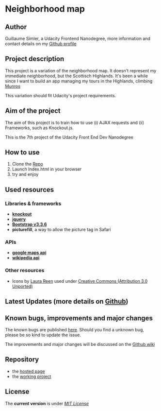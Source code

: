 # Neighborhood map

Author
----

Guillaume Simler, a Udacity Frontend Nanodegree, more information and contact details on my [Github profile](https://github.com/guillaumesimler)

Project description
----
This project is a variation of the neighborhood map. It doesn't represent my immediate neighborhood, but the Scottisch Highlands. It's been a while since I want to build an app managing my tours in the Highlands, climbing [Munros](https://en.wikipedia.org/wiki/Munro)

This variation should fit Udacity's project requirements.

Aim of the project
----

The aim of this project is to train how to use (i) AJAX requests and (ii) Frameworks, such as Knockout.js.

This is the 7th project of the Udacity Front End Dev Nanodegree

How to use
----

1. Clone the [Repo](https://github.com/guillaumesimler/nanofep7-1)
2. Launch Index.html in your browser
3. try and enjoy 

Used resources
----

### Libraries & frameworks

* [**knockout**](http://knockoutjs.com/)
* [**jquery**](https://jquery.com/)
* [**Bootstrap v3.3.6**](http://getbootstrap.com/)
* **picturefill**, a way to allow the picture tag in Safari

### APIs

* [**google maps api**](https://developers.google.com/maps/?hl=en)
* [**wikipedia api**](https://www.mediawiki.org/wiki/API:Main_page)

### Other resources

* Icons by [Laura Reen](https://www.iconfinder.com/DemSt) used under [Creative Commons (Attribution 3.0 Unported)](http://creativecommons.org/licenses/by/3.0/) 

Latest Updates (more details on [Github](https://github.com/guillaumesimler/nanofep7-1/commits/master))
----


Known bugs, improvements and major changes
----
The known bugs are published [here](https://github.com/guillaumesimler/nanofep7-1/issues). Should you find a unknown bug, please be so kind to update the issue. 

The improvements and major changes will be discussed on the [Github wiki](#)


Repository 
----
* the [hosted page](http://guillaumesimler.github.io/nanofep7-1/)
* the [working project](https://github.com/guillaumesimler/nanofep7-1)

License
----

The **current version** is under [_MIT License_](https://github.com/guillaumesimler/nanofep7-1/blob/master/LICENSE.txt) 